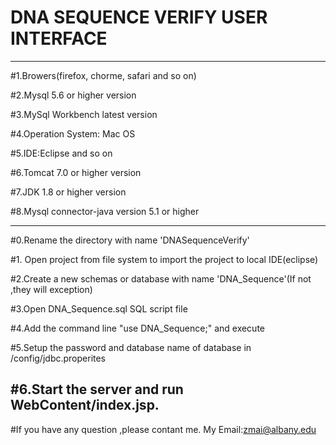 # DNA SEQUENCE VERIFY USER INTERFACE
--------------------------------------------------------------------------------------
#1.Browers(firefox, chorme, safari and so on)

#2.Mysql 5.6 or higher version

#3.MySql Workbench latest version

#4.Operation System: Mac OS

#5.IDE:Eclipse and so on

#6.Tomcat 7.0 or higher version

#7.JDK 1.8 or higher version

#8.Mysql connector-java version 5.1 or higher

--------------------------------------------------------------------------------------
#0.Rename the directory with name 'DNASequenceVerify' 

#1. Open project from file system to import the project to local IDE(eclipse)

#2.Create a new schemas or database with name 'DNA_Sequence'(If not ,they will exception)

#3.Open DNA_Sequence.sql SQL script file

#4.Add the command line "use DNA_Sequence;" and execute

#5.Setup the password and database name of database in /config/jdbc.properites 

#6.Start the server and run WebContent/index.jsp.  
--------------------------------------------------------------------------------------

#If you have any question ,please contant me. My Email:zmai@albany.edu
